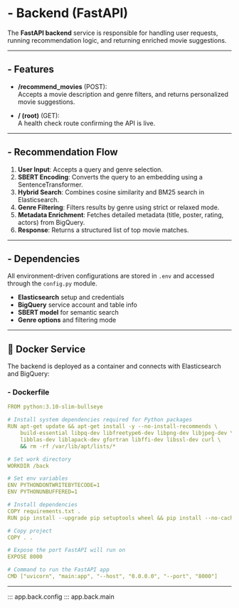 # - Backend (FastAPI)

The **FastAPI backend** service is responsible for handling user requests, running recommendation logic, and returning enriched movie suggestions.

---

## - Features

- **/recommend_movies** (POST):  
  Accepts a movie description and genre filters, and returns personalized movie suggestions.

- **/ (root)** (GET):  
  A health check route confirming the API is live.

---

## - Recommendation Flow

1. **User Input**: Accepts a query and genre selection.
2. **SBERT Encoding**: Converts the query to an embedding using a SentenceTransformer.
3. **Hybrid Search**: Combines cosine similarity and BM25 search in Elasticsearch.
4. **Genre Filtering**: Filters results by genre using strict or relaxed mode.
5. **Metadata Enrichment**: Fetches detailed metadata (title, poster, rating, actors) from BigQuery.
6. **Response**: Returns a structured list of top movie matches.

---

## - Dependencies

All environment-driven configurations are stored in `.env` and accessed through the `config.py` module.

- **Elasticsearch** setup and credentials
- **BigQuery** service account and table info
- **SBERT model** for semantic search
- **Genre options** and filtering mode

---

## 🐳 Docker Service

The backend is deployed as a container and connects with Elasticsearch and BigQuery:

### - Dockerfile

```yaml
FROM python:3.10-slim-bullseye

# Install system dependencies required for Python packages
RUN apt-get update && apt-get install -y --no-install-recommends \
    build-essential libpq-dev libfreetype6-dev libpng-dev libjpeg-dev \
    libblas-dev liblapack-dev gfortran libffi-dev libssl-dev curl \
    && rm -rf /var/lib/apt/lists/*

# Set work directory
WORKDIR /back

# Set env variables
ENV PYTHONDONTWRITEBYTECODE=1
ENV PYTHONUNBUFFERED=1

# Install dependencies
COPY requirements.txt .
RUN pip install --upgrade pip setuptools wheel && pip install --no-cache-dir -r requirements.txt

# Copy project
COPY . .

# Expose the port FastAPI will run on
EXPOSE 8000

# Command to run the FastAPI app
CMD ["uvicorn", "main:app", "--host", "0.0.0.0", "--port", "8000"]
```

---

::: app.back.config
::: app.back.main